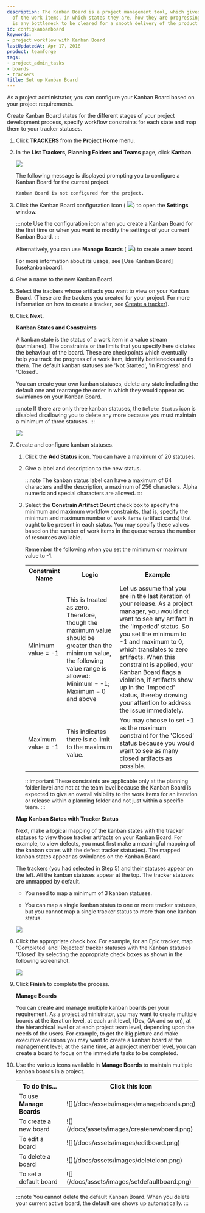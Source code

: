 ```yaml
---
description: The Kanban Board is a project management tool, which gives you a snapshot
  of the work items, in which states they are, how they are progressing and if there
  is any bottleneck to be cleared for a smooth delivery of the product on time.
id: configkanbanboard
keywords:
- project workflow with Kanban Board
lastUpdatedAt: Apr 17, 2018
product: teamforge
tags:
- project_admin_tasks
- boards
- trackers
title: Set up Kanban Board
---
```



As a project administrator, you can configure your Kanban Board based on your project requirements.

Create Kanban Board states for the different stages of your project development process, specify workflow constraints for each state and map them to your tracker statuses.

 1. Click **TRACKERS** from the **Project Home** menu.

 2. In the **List Trackers, Planning Folders and Teams** page, click **Kanban**.

    ![](/docs/assets/images/artfviews-kanban.png)

    The following message is displayed prompting you to configure a Kanban Board for the current project. 

    `Kanban Board is not configured for the project.`

 3. Click the Kanban Board configuration icon ( ![](/docs/assets/images/taskbdconfigicon.png)) to open the **Settings** window. 

    :::note
    Use the configuration icon when you create a Kanban Board for the first time or when you want to modify the settings of your current Kanban Board.
    :::

    Alternatively, you can use **Manage Boards** ( ![](/docs/assets/images/manageboards.png))  to create a new board.

    For more information about its usage, see [Use Kanban Board][usekanbanboard].

 4. Give a name to the new Kanban Board.

 5. Select the trackers whose artifacts you want to view on your Kanban Board. (These are the trackers you created for your project. For more information on how to create a tracker, see [Create a tracker](trackers-creatingatracker#create-a-tracker)).

 6. Click **Next**.

    **Kanban States and Constraints**

    A kanban state is the status of a work item in a value stream (swimlanes). The constraints or the limits that you specify here dictates the behaviour of the board. These are checkpoints which eventually help you track the progress of a work item, identify bottlenecks and fix them. The default kanban statuses are 'Not Started', 'In Progress' and 'Closed'.

    You can create your own kanban statuses, delete any state including the default one and rearrange the order in which they would appear as swimlanes on your Kanban Board.

    :::note
    If there are only three kanban statuses, the `Delete Status` icon is disabled disallowing you to delete any more because you must maintain a minimum of three statuses.
    :::

    ![](/docs/assets/images/kanbansetting1.png)

 7. Create and configure kanban statuses.

    1. Click the **Add Status** icon. You can have a maximum of 20 statuses.

    2. Give a label and description to the new status.

       :::note
       The kanban status label can have a maximum of 64 characters and the description, a maximum of 256 characters. Alpha numeric and special characters are allowed.
       :::

    3. Select the **Constrain Artifact Count** check box to specify the minimum and maximum workflow constraints, that is, specify the minimum and maximum number of work items (artifact cards) that ought to be present in each status. You may specify these values based on the number of work items in the queue versus the number of resources available.

       Remember the following when you set the minimum or maximum value to -1.

       <table>
       	<tr><th>Constraint Name</th><th>Logic</th><th>Example</th></tr>
       	<tr><td>Minimum value = -1</td><td>This is treated as zero. Therefore, though the maximum value should be greater than the minimum value, the following value range is allowed: Minimum = -1; Maximum = 0 and above</td><td>Let us assume that you are in the last iteration of your release. As a project manager, you would not want to see any artifact in the 'Impeded' status. So you set the minimum to -1 and maximum to 0, which translates to zero artifacts. When this constraint is applied, your Kanban Board flags a violation, if artifacts show up in the 'Impeded' status, thereby drawing your attention to address the issue immediately.</td></tr>
       	<tr><td>Maximum value = -1</td><td>This indicates there is no limit to the maximum value.</td><td>You may choose to set -1 as the maximum constraint for the 'Closed' status because you would want to see as many closed artifacts as possible.</td></tr>
       </table>
       	
       :::important
       These constraints are applicable only at the planning folder level and not at the team level because the Kanban Board is expected to give an overall visibility to the work items for an iteration or release within a planning folder and not just within a specific team.
       :::


      **Map Kanban States with Tracker Status**

       Next, make a logical mapping of the kanban states with the tracker statuses to view those tracker artifacts on your Kanban Board. For example, to view defects, you must first make a meaningful mapping of the kanban states with the defect tracker status(es). The mapped kanban states appear as swimlanes on the Kanban Board.

       The trackers (you had selected in Step 5) and their statuses appear on the left. All the kanban statuses appear at the top. The tracker statuses are unmapped by default.

       * You need to map a minimum of 3 kanban statuses.

       * You can map a single kanban status to one or more tracker statuses, but you cannot map a single tracker status to more than one kanban status.

       ![](/docs/assets/images/kb-mapstatus.png)

 8. Click the appropriate check box. For example, for an Epic tracker, map 'Completed' and 'Rejected' tracker statuses with the Kanban statuses 'Closed' by selecting the appropriate check boxes as shown in the following screenshot.

    ![](/docs/assets/images/kb-mapstatus1.png)

 9. Click **Finish** to complete the process.

    **Manage Boards**

    You can create and manage multiple kanban boards per your requirement. As a project administrator, you may want to create multiple boards at the iteration level, at each unit level, (Dev, QA and so on), at the hierarchical level or at each project team level, depending upon the needs of the users. For example, to get the big picture and make executive decisions you may want to create a kanban board at the management level; at the same time, at a project member level, you can create a board to focus on the immediate tasks to be completed.

 10. Use the various icons available in **Manage Boards** to maintain multiple kanban boards in a project.   

     <table>
     	<tr><th>To do this...</th><th>Click this icon</th></tr>
     	<tr><td>To use <b>Manage Boards</b></td><td>![](/docs/assets/images/manageboards.png)</td></tr>
     	<tr><td>To create a new board</td><td>![](/docs/assets/images/createnewboard.png)</td></tr>
     	<tr><td>To edit a board</td><td>![](/docs/assets/images/editboard.png)</td></tr>
     	<tr><td>To delete a board</td><td>![](/docs/assets/images/deleteicon.png)</td></tr>
     	<tr><td>To set a default board</td><td>![](/docs/assets/images/setdefaultboard.png)</td></tr>
     </table>	

     :::note
     You cannot delete the default Kanban Board. When you delete your current active board, the default one shows up automatically.
     :::

